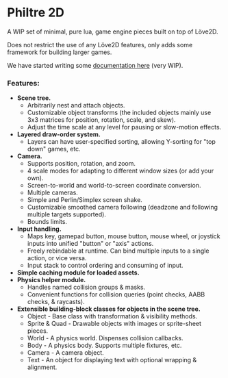 Philtre 2D
==========

A WIP set of minimal, pure lua, game engine pieces built on top of Löve2D.

Does not restrict the use of any Löve2D features, only adds some framework for building larger games.

We have started writing some [documentation here](doc/index.md) (very WIP).

### Features:

* __Scene tree.__
	- Arbitrarily nest and attach objects.
	- Customizable object transforms (the included objects mainly use 3x3 matrices for position, rotation, scale, and skew).
	- Adjust the time scale at any level for pausing or slow-motion effects.
* __Layered draw-order system.__
	- Layers can have user-specified sorting, allowing Y-sorting for "top down" games, etc.
* __Camera.__
	- Supports position, rotation, and zoom.
	- 4 scale modes for adapting to different window sizes (or add your own).
	- Screen-to-world and world-to-screen coordinate conversion.
	- Multiple cameras.
	- Simple and Perlin/Simplex screen shake.
	- Customizable smoothed camera following (deadzone and following multiple targets supported).
	- Bounds limits.
* __Input handling.__
	- Maps key, gamepad button, mouse button, mouse wheel, or joystick inputs into unified "button" or "axis" actions.
	- Freely rebindable at runtime. Can bind multiple inputs to a single action, or vice versa.
	- Input stack to control ordering and consuming of input.
* __Simple caching module for loaded assets.__
* __Physics helper module.__
	- Handles named collision groups & masks.
	- Convenient functions for collision queries (point checks, AABB checks, & raycasts).
* __Extensible building-block classes for objects in the scene tree.__
	- Object - Base class with transformation & visibility methods.
	- Sprite & Quad - Drawable objects with images or sprite-sheet pieces.
	- World - A physics world. Dispenses collision callbacks.
	- Body - A physics body. Supports multiple fixtures, etc.
	- Camera - A camera object.
	- Text - An object for displaying text with optional wrapping & alignment.
